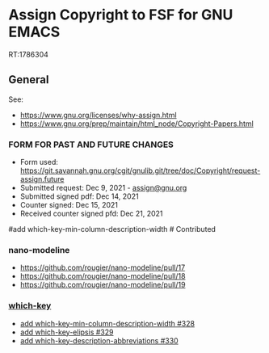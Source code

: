 # Assign Copyright to FSF for GNU EMACS

RT:1786304

## General

See:
- https://www.gnu.org/licenses/why-assign.html
- https://www.gnu.org/prep/maintain/html_node/Copyright-Papers.html

### FORM FOR PAST AND FUTURE CHANGES
 
- Form used: https://git.savannah.gnu.org/cgit/gnulib.git/tree/doc/Copyright/request-assign.future
- Submitted request: Dec 9, 2021 - assign@gnu.org
- Submitted signed pdf: Dec 14, 2021
- Counter signed: Dec 15, 2021
- Received counter signed pfd: Dec 21, 2021

#add which-key-min-column-description-width # Contributed

### nano-modeline
- https://github.com/rougier/nano-modeline/pull/17
- https://github.com/rougier/nano-modeline/pull/18
- https://github.com/rougier/nano-modeline/pull/19

### [which-key](https://github.com/justbur/emacs-which-key)
- [add which-key-min-column-description-width #328](https://github.com/justbur/emacs-which-key/pull/328)
- [add which-key-elipsis #329](https://github.com/justbur/emacs-which-key/pull/329)
- [add which-key-description-abbreviations #330](https://github.com/justbur/emacs-which-key/pull/330)
